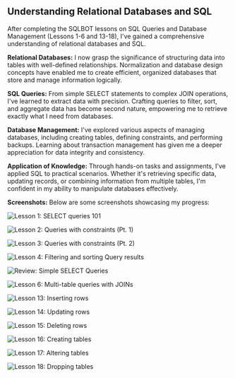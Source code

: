 ## Understanding Relational Databases and SQL

After completing the SQLBOT lessons on SQL Queries and Database Management (Lessons 1-6 and 13-18), I've gained a comprehensive understanding of relational databases and SQL.

**Relational Databases:** I now grasp the significance of structuring data into tables with well-defined relationships. Normalization and database design concepts have enabled me to create efficient, organized databases that store and manage information logically.

**SQL Queries:** From simple SELECT statements to complex JOIN operations, I've learned to extract data with precision. Crafting queries to filter, sort, and aggregate data has become second nature, empowering me to retrieve exactly what I need from databases.

**Database Management:** I've explored various aspects of managing databases, including creating tables, defining constraints, and performing backups. Learning about transaction management has given me a deeper appreciation for data integrity and consistency.

**Application of Knowledge:** Through hands-on tasks and assignments, I've applied SQL to practical scenarios. Whether it's retrieving specific data, updating records, or combining information from multiple tables, I'm confident in my ability to manipulate databases effectively.

**Screenshots:** Below are some screenshots showcasing my progress:

![Lesson 1: SELECT queries 101](./imgs/1.png)

![Lesson 2: Queries with constraints (Pt. 1)](./imgs/2.png)

![Lesson 3: Queries with constraints (Pt. 2)](./imgs/3.png)

![Lesson 4: Filtering and sorting Query results](./imgs/4.png)

![Review: Simple SELECT Queries](./imgs/5.png)

![Lesson 6: Multi-table queries with JOINs](./imgs/6.png)

![Lesson 13: Inserting rows](./imgs/13.png)

![Lesson 14: Updating rows](./imgs/14.png)

![Lesson 15: Deleting rows](./imgs/15.png)

![Lesson 16: Creating tables](./imgs/16.png)

![Lesson 17: Altering tables](./imgs/17.png)

![Lesson 18: Dropping tables](./imgs/18.png)